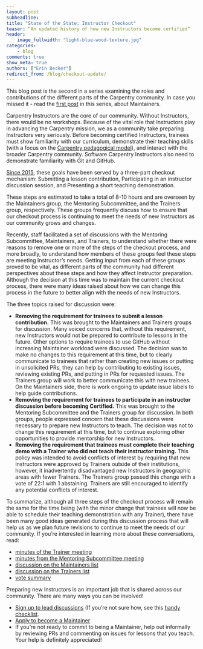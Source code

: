 ```yaml
---
layout: post
subheadline:
title: "State of the State: Instructor Checkout"
teaser: “An updated history of how new Instructors become certified”
header:
    image_fullwidth: "light-blue-wood-texture.jpg"
categories:
    - blog
comments: true
show_meta: true
authors: ["Erin Becker"]
redirect_from: /blog/checkout-update/
---
```


This blog post is the second in a series examining the roles and contributions of the different parts of the Carpentry community. In case you missed it - read the [first post](http://www.datacarpentry.org/blog/maintainer-report/) in this series, about Maintainers.

Carpentry Instructors are the core of our community. Without Instructors, there would be no workshops. Because of the vital role that Instructors play in advancing the Carpentry mission, we as a community take preparing Instructors very seriously. Before becoming certified Instructors, trainees must show familiarity with our curriculum, demonstrate their teaching skills (with a focus on the [Carpentry pedagogical model](http://carpentries.github.io/instructor-training/02-practice-learning/#the-carpentries-pedagogical-model)), and interact with the broader Carpentry community. Software Carpentry Instructors also need to demonstrate familiarity with Git and GitHub.

[Since 2015](https://software-carpentry.org/blog/2015/12/instructor-training-checkout-procedure.html), these goals have been served by a three-part checkout mechanism: 
Submitting a lesson contribution, 
Participating in an instructor discussion session, and
Presenting a short teaching demonstration. 

These steps are estimated to take a total of 8-10 hours and are overseen by the Maintainers group, the Mentoring Subcommittee, and the Trainers group, respectively. These groups frequently discuss how to ensure that our checkout process is continuing to meet the needs of new Instructors as our community grows and changes.

Recently, staff facilitated a set of discussions with the Mentoring Subcommittee, Maintainers, and Trainers, to understand whether there were reasons to remove one or more of the steps of the checkout process, and more broadly, to understand how members of these groups feel these steps are meeting Instructor’s needs. Getting input from each of these groups proved to be vital, as different parts of the community had different perspectives about these steps and how they affect Instructor preparation. Although the decision at this time was to maintain the current checkout process, there were many ideas raised about how we can change this process in the future to better align with the needs of new Instructors. 

The three topics raised for discussion were:

- **Removing the requirement for trainees to submit a lesson contribution.** This was brought to the Maintainers and Trainers groups for discussion. Many voiced concerns that, without this requirement, new Instructors would not be prepared to contribute to lessons in the future. Other options to require trainees to use GitHub without increasing Maintainer workload were discussed. The decision was to make no changes to this requirement at this time, but to clearly communicate to trainees that rather than creating new issues or putting in unsolicited PRs, they can help by contributing to existing issues, reviewing existing PRs, and putting in PRs for requested issues. The Trainers group will work to better communicate this with new trainees.  On the Maintainers side, there is work ongoing to update issue labels to help guide contributions.
- **Removing the requirement for trainees to participate in an instructor discussion before becoming Certified.** This was brought to the Mentoring Subcommittee and the Trainers group for discussion. In both groups, people expressed concern that these discussions were necessary to prepare new Instructors to teach. The decision was not to change this requirement at this time, but to continue exploring other opportunities to provide mentorship for new Instructors. 
- **Removing the requirement that trainees must complete their teaching demo with a Trainer who did not teach their instructor training.** This policy was intended to avoid conflicts of interest by requiring that new Instructors were approved by Trainers outside of their institutions, however, it inadvertently disadvantaged new Instructors in geographic areas with fewer Trainers. The Trainers group passed this change with a vote of 22:1 with 1 abstaining. Trainers are still encouraged to identify any potential conflicts of interest.

To summarize, although all three steps of the checkout process will remain the same for the time being (with the minor change that trainees will now be able to schedule their teaching demonstration with any Trainer), there have been many good ideas generated during this discussion process that will help us as we plan future revisions to continue to meet the needs of our community. If you’re interested in learning more about these conversations, read:

- [minutes of the Trainer meeting](https://github.com/carpentries/trainers/blob/master/minutes/2018-01-25-business.md)
- [minutes from the Mentoring Subcommittee meeting](https://github.com/carpentries/mentoring/blob/master/minutes/minutes-2018-01-29.md)
- [discussion on the Maintainers list](http://lists.software-carpentry.org/pipermail/maintainers/2018-January/000442.html)
- [discussion on the Trainers list](http://lists.software-carpentry.org/pipermail/trainers/2018-January/000970.html)
- [vote summary](https://github.com/carpentries/trainers/blob/master/minutes/checkout-changes-feedback-summary.md)

Preparing new Instructors is an important job that is shared across our community. There are many ways you can be involved! 
- [Sign up to lead discussions](http://pad.software-carpentry.org/instructor-discussion) (If you’re not sure how, see this [handy checklist](https://github.com/carpentries/mentoring/blob/master/checklists-discussion-sessions.md).
- [Apply to become a Maintainer](https://goo.gl/forms/P6dxWRarT8jIxYDA3)
- If you’re not ready to commit to being a Maintainer, help out informally by reviewing PRs and commenting on issues for lessons that you teach. 
Your help is definitely appreciated!


